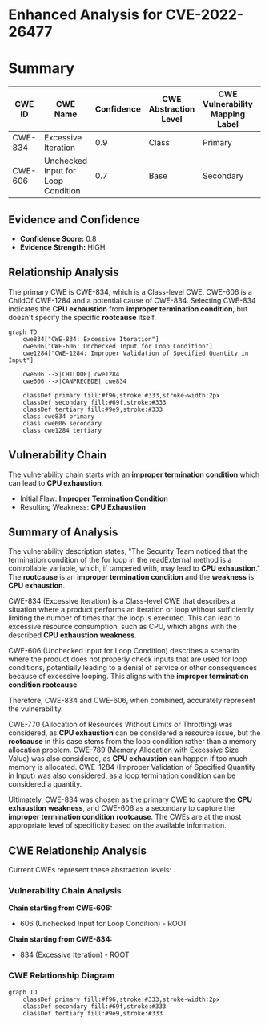 # Enhanced Analysis for CVE-2022-26477

# Summary
| CWE ID | CWE Name | Confidence | CWE Abstraction Level | CWE Vulnerability Mapping Label | CWE-Vulnerability Mapping Notes |
|---|---|---|---|---|---|
| CWE-834 | Excessive Iteration | 0.9 | Class | Primary | Allowed |
| CWE-606 | Unchecked Input for Loop Condition | 0.7 | Base | Secondary | Allowed |

## Evidence and Confidence

*   **Confidence Score:** 0.8
*   **Evidence Strength:** HIGH

## Relationship Analysis
The primary CWE is CWE-834, which is a Class-level CWE. CWE-606 is a ChildOf CWE-1284 and a potential cause of CWE-834. Selecting CWE-834 indicates the **CPU exhaustion** from **improper termination condition**, but doesn't specify the specific **rootcause** itself.

```mermaid
graph TD
    cwe834["CWE-834: Excessive Iteration"]
    cwe606["CWE-606: Unchecked Input for Loop Condition"]
    cwe1284["CWE-1284: Improper Validation of Specified Quantity in Input"]

    cwe606 -->|CHILDOF| cwe1284
    cwe606 -->|CANPRECEDE| cwe834
    
    classDef primary fill:#f96,stroke:#333,stroke-width:2px
    classDef secondary fill:#69f,stroke:#333
    classDef tertiary fill:#9e9,stroke:#333
    class cwe834 primary
    class cwe606 secondary
    class cwe1284 tertiary
```

## Vulnerability Chain
The vulnerability chain starts with an **improper termination condition** which can lead to **CPU exhaustion**.
  - Initial Flaw: **Improper Termination Condition**
  - Resulting Weakness: **CPU Exhaustion**

## Summary of Analysis
The vulnerability description states, "The Security Team noticed that the termination condition of the for loop in the readExternal method is a controllable variable, which, if tampered with, may lead to **CPU exhaustion**." The **rootcause** is an **improper termination condition** and the **weakness** is **CPU exhaustion**.

CWE-834 (Excessive Iteration) is a Class-level CWE that describes a situation where a product performs an iteration or loop without sufficiently limiting the number of times that the loop is executed. This can lead to excessive resource consumption, such as CPU, which aligns with the described **CPU exhaustion** **weakness**.

CWE-606 (Unchecked Input for Loop Condition) describes a scenario where the product does not properly check inputs that are used for loop conditions, potentially leading to a denial of service or other consequences because of excessive looping. This aligns with the **improper termination condition** **rootcause**.

Therefore, CWE-834 and CWE-606, when combined, accurately represent the vulnerability.

CWE-770 (Allocation of Resources Without Limits or Throttling) was considered, as **CPU exhaustion** can be considered a resource issue, but the **rootcause** in this case stems from the loop condition rather than a memory allocation problem.
CWE-789 (Memory Allocation with Excessive Size Value) was also considered, as **CPU exhaustion** can happen if too much memory is allocated.
CWE-1284 (Improper Validation of Specified Quantity in Input) was also considered, as a loop termination condition can be considered a quantity.

Ultimately, CWE-834 was chosen as the primary CWE to capture the **CPU exhaustion** **weakness**, and CWE-606 as a secondary to capture the **improper termination condition** **rootcause**. The CWEs are at the most appropriate level of specificity based on the available information.


## CWE Relationship Analysis

Current CWEs represent these abstraction levels: .


### Vulnerability Chain Analysis

**Chain starting from CWE-606:**
- 606 (Unchecked Input for Loop Condition) - ROOT


**Chain starting from CWE-834:**
- 834 (Excessive Iteration) - ROOT



### CWE Relationship Diagram

```mermaid
graph TD
    classDef primary fill:#f96,stroke:#333,stroke-width:2px
    classDef secondary fill:#69f,stroke:#333
    classDef tertiary fill:#9e9,stroke:#333
```